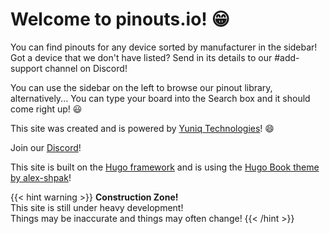 # Welcome to pinouts.io! 😁
You can find pinouts for any device sorted by manufacturer in the sidebar!  
Got a device that we don't have listed? Send in its details to our #add-support channel on Discord!  

You can use the sidebar on the left to browse our pinout library, alternatively... You can type your board into the Search box and it should come right up! 😃  
  
This site was created and is powered by [Yuniq Technologies](https://yuniq.tech/)! 😄  
  
Join our [Discord](https://discord.gg/8s6uUfzNjz)!  
  
This site is built on the [Hugo framework](https://gohugo.io/) and is using the [Hugo Book theme by alex-shpak](https://github.com/alex-shpak/hugo-book)!

{{< hint warning >}}
**Construction Zone!**  
This site is still under heavy development!  
Things may be inaccurate and things may often change!
{{< /hint >}}